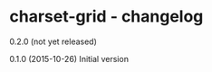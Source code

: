 charset-grid - changelog
========================

0.2.0 (not yet released)

0.1.0 (2015-10-26)
Initial version
